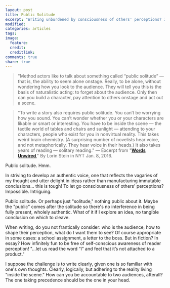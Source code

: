 ```yaml
---
layout: post
title: Public Solitude
excerpt: "Writing unburdened by consciousness of others' perceptions? Impossible. Intriguing."
modified:
categories: articles
tags:
image:
  feature:
  credit:
  creditlink:
comments: true
share: true
---
```


>"Method actors like to talk about something called “public solitude” — that is, the ability to seem alone onstage. Really, to be alone, without wondering how you look to the audience. They will tell you this is the basis of naturalistic acting: to forget about the audience. Only then can you build a character, pay attention to others onstage and act out a scene.

>"To write a story also requires public solitude. You can’t be worrying how you sound. You can’t wonder whether you or your characters are likable or smart or interesting. You have to be inside the scene — the tactile world of tables and chairs and sunlight — attending to your characters, people who exist for you in nonvirtual reality. This takes weird brain chemistry. (A surprising number of novelists hear voice, and not metaphorically. They hear voice in their heads.) It also takes years of reading — solitary reading."
— Excerpt from "[**Words Unwired**](http://www.nytimes.com/2016/01/10/books/review/words-unwired.html?smid=tw-nytbooks&smtyp=cur)," By Lorin Stein in NYT Jan. 8, 2016.

Public solitude. Hmm.

In striving to develop an authentic voice, one that reflects the vagaries of my thought and utter delight in ideas rather than manufacturing immutable conclusions... this is tough! To let go consciousness of others' perceptions? Impossible. Intriguing.

Public solitude. Or perhaps just "solitude," nothing public about it. Maybe the "public" comes after the solitude so there's no interference in being fully present, wholely authentic. What of it if I explore an idea, no tangible conclusion on which to cleave.

When writing, do you not frantically consider: who is the audience, how to shape their perception, what do I want them to see? Of course appropriate in some cases: a school assignment, a letter to the boss. But in fiction? In essay? How infinitely fun to be free of self-conscious awareness of reader perception! "...let us read the word “I” and feel that it’s not attached to a product."

I suppose the challenge is to write clearly, given one is so familiar with one's own thoughts. Clearly, logically, but adhering to the reality living "inside the scene." How can you be accountable to two audiences, afterall? The one taking precedence should be the one in your head.